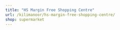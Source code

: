 ```yaml
---
title: "HS Margin Free Shopping Centre"
url: /kilimanoor/hs-margin-free-shopping-centre/
shop: supermarket
---
```

